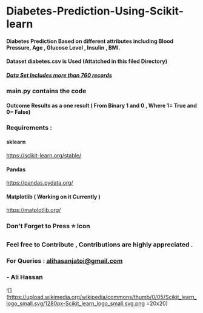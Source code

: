 # Diabetes-Prediction-Using-Scikit-learn
#### Diabetes Prediction Based on different attributes including Blood Pressure, Age , Glucose Level , Insulin , BMI.

#### Dataset diabetes.csv is Used (Attatched in this filed Directory)

#####  [Data Set Includes more than 760 records](https://github.com/alijatoi/Diabetes-Prediction-Using-Scikit-learn/blob/master/diabetes.csv "Data Set")

### main.py contains the code 

#### Outcome Results as a one result ( From Binary 1 and 0 , Where 1= True and 0= False)

###  Requirements :
 
#### sklearn

https://scikit-learn.org/stable/

#### Pandas 

https://pandas.pydata.org/
 
#### Matplotlib ( Working on it Currently )

https://matplotlib.org/

### Don't Forget to Press :star: Icon 

### Feel free to Contribute , Contributions are highly appreciated .

### For Queries : alihasanjatoi@gmail.com

### - Ali Hassan

![](https://upload.wikimedia.org/wikipedia/commons/thumb/0/05/Scikit_learn_logo_small.svg/1280px-Scikit_learn_logo_small.svg.png =20x20)



